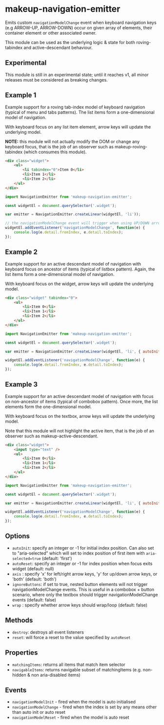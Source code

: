 # makeup-navigation-emitter

Emits custom `navigationModelChange` event when keyboard navigation keys (e.g ARROW-UP, ARROW-DOWN) occur on given array of elements, their container element or other associated owner.

This module can be used as the underlying logic & state for both roving-tabindex and active-descendant behaviour.

## Experimental

This module is still in an experimental state; until it reaches v1, all minor releases must be considered as breaking changes.

## Example 1

Example support for a roving tab-index model of keyboard navigation (typical of menu and tabs patterns). The list items form a one-dimensional model of navigation.

With keyboard focus on any list item element, arrow keys will update the underlying model.

**NOTE:** this module will not actually modify the DOM or change any keyboard focus, that is the job of an observer such as makeup-roving-tabindex (which consumes this module).

```html
<div class="widget">
    <ul>
        <li tabindex="0">Item 0</li>
        <li>Item 1</li>
        <li>Item 2</li>
    </ul>
</div>
```

```js
import NavigationEmitter from 'makeup-navigation-emitter';

const widgetEl = document.querySelector('.widget');

var emitter = NavigationEmitter.createLinear(widgetEl, 'li'));

// the navigationModelChange event will trigger when using UP/DOWN arrow keys on any element in model
widgetEl.addEventListener('navigationModelChange', function(e) {
    console.log(e.detail.fromIndex, e.detail.toIndex);
});
```

## Example 2

Example support for an active descendant model of navigation with keyboard focus on ancestor of items (typical of listbox pattern). Again, the list items form a one-dimensional model of navigation.

With keyboard focus on the widget, arrow keys will update the underlying model.

```html
<div class="widget" tabindex="0">
    <ul>
        <li>Item 0</li>
        <li>Item 1</li>
        <li>Item 2</li>
    </ul>
</div>
```

```js
import NavigationEmitter from 'makeup-navigation-emitter';

const widgetEl = document.querySelector('.widget');

var emitter = NavigationEmitter.createLinear(widgetEl, 'li', { autoInit: -1, autoReset: -1 }));

widgetEl.addEventListener('navigationModelChange', function(e) {
    console.log(e.detail.fromIndex, e.detail.toIndex);
});
```

## Example 3

Example support for an active descendant model of navigation with focus on non-ancestor of items (typical of combobox pattern). Once more, the list elements form the one-dimensional model.

With keyboard focus on the textbox, arrow keys will update the underlying model.

Note that this module will not highlight the active item, that is the job of an observer such as makeup-active-descendant.

```html
<div class="widget">
    <input type="text" />
    <ul>
        <li>Item 0</li>
        <li>Item 1</li>
        <li>Item 2</li>
    </ul>
</div>
```

```js
import NavigationEmitter from 'makeup-navigation-emitter';

const widgetEl = document.querySelector('.widget');

var emitter = NavigationEmitter.createLinear(widgetEl, 'li', { autoInit: -1, autoReset: -1 }));

widgetEl.addEventListener('navigationModelChange', function(e) {
    console.log(e.detail.fromIndex, e.detail.toIndex);
});
```

## Options

* `autoInit`: specify an integer or -1 for initial index position. Can also set to "aria-selected" which will set to index position of first item with `aria-selected=true` (default: 'first')
* `autoReset`: specify an integer or -1 for index position when focus exits widget (default: null)
* `axis` : specify 'x' for left/right arrow keys, 'y' for up/down arrow keys, or 'both' (default: 'both')
* `ignoreButtons`: if set to true, nested button elements will not trigger navigationModelChange events. This is useful in a combobox + button scenario, where only the textbox should trigger navigationModelChange events (default: false)
* `wrap` : specify whether arrow keys should wrap/loop (default: false)

## Methods

* `destroy`: destroys all event listeners
* `reset`: will force a reset to the value specified by `autoReset`

## Properties

* `matchingItems`: returns all items that match item selector
* `navigableItems`: returns navigable subset of matchingItems (e.g. non-hidden & non aria-disabled items)

## Events

* `navigationModelInit` - fired when the model is auto initialised
* `navigationModelChange` - fired when the index is set by any means other than auto init or auto reset
* `navigationModelReset` - fired when the model is auto reset
